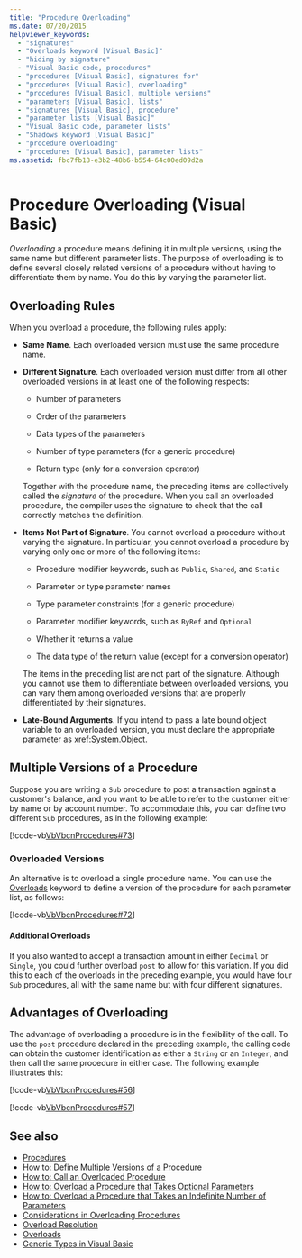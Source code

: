 ```yaml
---
title: "Procedure Overloading"
ms.date: 07/20/2015
helpviewer_keywords:
  - "signatures"
  - "Overloads keyword [Visual Basic]"
  - "hiding by signature"
  - "Visual Basic code, procedures"
  - "procedures [Visual Basic], signatures for"
  - "procedures [Visual Basic], overloading"
  - "procedures [Visual Basic], multiple versions"
  - "parameters [Visual Basic], lists"
  - "signatures [Visual Basic], procedure"
  - "parameter lists [Visual Basic]"
  - "Visual Basic code, parameter lists"
  - "Shadows keyword [Visual Basic]"
  - "procedure overloading"
  - "procedures [Visual Basic], parameter lists"
ms.assetid: fbc7fb18-e3b2-48b6-b554-64c00ed09d2a
---
```

# Procedure Overloading (Visual Basic)

*Overloading* a procedure means defining it in multiple versions, using the same name but different parameter lists. The purpose of overloading is to define several closely related versions of a procedure without having to differentiate them by name. You do this by varying the parameter list.

## Overloading Rules

When you overload a procedure, the following rules apply:

- **Same Name**. Each overloaded version must use the same procedure name.

- **Different Signature**. Each overloaded version must differ from all other overloaded versions in at least one of the following respects:

  - Number of parameters

  - Order of the parameters

  - Data types of the parameters

  - Number of type parameters (for a generic procedure)

  - Return type (only for a conversion operator)

  Together with the procedure name, the preceding items are collectively called the *signature* of the procedure. When you call an overloaded procedure, the compiler uses the signature to check that the call correctly matches the definition.

- **Items Not Part of Signature**. You cannot overload a procedure without varying the signature. In particular, you cannot overload a procedure by varying only one or more of the following items:

  - Procedure modifier keywords, such as `Public`, `Shared`, and `Static`

  - Parameter or type parameter names

  - Type parameter constraints (for a generic procedure)

  - Parameter modifier keywords, such as `ByRef` and `Optional`

  - Whether it returns a value

  - The data type of the return value (except for a conversion operator)

  The items in the preceding list are not part of the signature. Although you cannot use them to differentiate between overloaded versions, you can vary them among overloaded versions that are properly differentiated by their signatures.

- **Late-Bound Arguments**. If you intend to pass a late bound object variable to an overloaded version, you must declare the appropriate parameter as <xref:System.Object>.

## Multiple Versions of a Procedure

Suppose you are writing a `Sub` procedure to post a transaction against a customer's balance, and you want to be able to refer to the customer either by name or by account number. To accommodate this, you can define two different `Sub` procedures, as in the following example:

[!code-vb[VbVbcnProcedures#73](~/samples/snippets/visualbasic/VS_Snippets_VBCSharp/VbVbcnProcedures/VB/Class1.vb#73)]

### Overloaded Versions

An alternative is to overload a single procedure name. You can use the [Overloads](../../../../visual-basic/language-reference/modifiers/overloads.md) keyword to define a version of the procedure for each parameter list, as follows:

[!code-vb[VbVbcnProcedures#72](~/samples/snippets/visualbasic/VS_Snippets_VBCSharp/VbVbcnProcedures/VB/Class1.vb#72)]

#### Additional Overloads

If you also wanted to accept a transaction amount in either `Decimal` or `Single`, you could further overload `post` to allow for this variation. If you did this to each of the overloads in the preceding example, you would have four `Sub` procedures, all with the same name but with four different signatures.

## Advantages of Overloading

The advantage of overloading a procedure is in the flexibility of the call. To use the `post` procedure declared in the preceding example, the calling code can obtain the customer identification as either a `String` or an `Integer`, and then call the same procedure in either case. The following example illustrates this:

[!code-vb[VbVbcnProcedures#56](~/samples/snippets/visualbasic/VS_Snippets_VBCSharp/VbVbcnProcedures/VB/Class1.vb#56)]

[!code-vb[VbVbcnProcedures#57](~/samples/snippets/visualbasic/VS_Snippets_VBCSharp/VbVbcnProcedures/VB/Class1.vb#57)]

## See also

- [Procedures](./index.md)
- [How to: Define Multiple Versions of a Procedure](./how-to-define-multiple-versions-of-a-procedure.md)
- [How to: Call an Overloaded Procedure](./how-to-call-an-overloaded-procedure.md)
- [How to: Overload a Procedure that Takes Optional Parameters](./how-to-overload-a-procedure-that-takes-optional-parameters.md)
- [How to: Overload a Procedure that Takes an Indefinite Number of Parameters](./how-to-overload-a-procedure-that-takes-an-indefinite-number-of-parameters.md)
- [Considerations in Overloading Procedures](./considerations-in-overloading-procedures.md)
- [Overload Resolution](./overload-resolution.md)
- [Overloads](../../../../visual-basic/language-reference/modifiers/overloads.md)
- [Generic Types in Visual Basic](../../../../visual-basic/programming-guide/language-features/data-types/generic-types.md)
